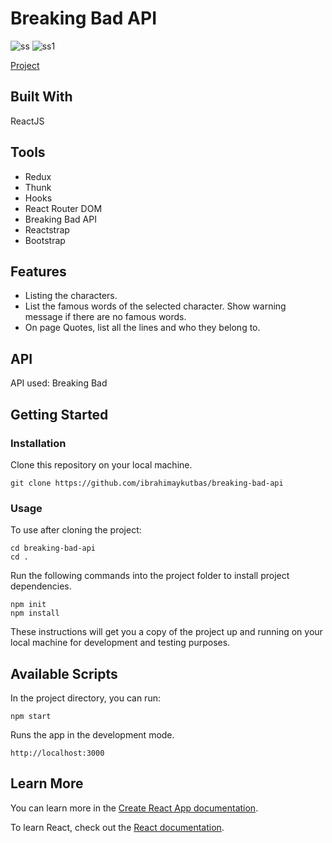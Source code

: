 # Breaking Bad API

![ss](https://user-images.githubusercontent.com/80921107/134781335-8e112379-a39f-452b-8a4b-2f213f01ea69.png)
![ss1](https://user-images.githubusercontent.com/80921107/134781337-b0480860-2461-4fa9-a268-01f7aee97dfc.png)

[Project](https://breaking-bad-api-app.web.app/)

## Built With

ReactJS

## Tools

- Redux
- Thunk
- Hooks
- React Router DOM
- Breaking Bad API
- Reactstrap
- Bootstrap

## Features

- Listing the characters.
- List the famous words of the selected character. Show warning message if there are no famous words.
- On page Quotes, list all the lines and who they belong to.

## API

API used: Breaking Bad

## Getting Started

### Installation

Clone this repository on your local machine.

```
git clone https://github.com/ibrahimaykutbas/breaking-bad-api
```

### Usage

To use after cloning the project:

```
cd breaking-bad-api
cd .
```

Run the following commands into the project folder to install project dependencies.

```
npm init
npm install
```

These instructions will get you a copy of the project up and running on your local machine for development and testing purposes.

## Available Scripts

In the project directory, you can run:

```
npm start
```

Runs the app in the development mode.

```
http://localhost:3000
```

## Learn More
You can learn more in the [Create React App documentation](https://create-react-app.dev/docs/getting-started/).

To learn React, check out the [React documentation](https://reactjs.org/).
